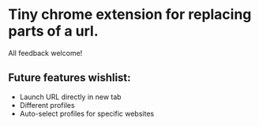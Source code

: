 # Tiny chrome extension for replacing parts of a url.

All feedback welcome!

## Future features wishlist:
- Launch URL directly in new tab
- Different profiles
- Auto-select profiles for specific websites